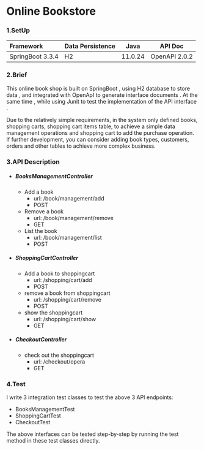 # **Online Bookstore**

### 1.SetUp

| **Framework**    | **Data Persistence** | Java    | API Doc       |
| :--------------- | -------------------- | ------- | ------------- |
| SpringBoot 3.3.4 | H2                   | 11.0.24 | OpenAPI 2.0.2 |

[GitHub repository]: https://github.com/Vihenne618/book_store.git
[API Documentation]: http://127.0.0.1:8080/swagger-ui/index.html#/

### 2.Brief

This online book shop is built on SpringBoot , using H2 database to store data , and integrated with OpenApI to generate interface documents . At the same time , while using Junit to test the implementation of the API interface .

Due to the relatively simple requirements, in the system only defined books, shopping carts, shopping cart items table, to achieve a simple data management operations and shopping cart to add the purchase operation. If further development, you can consider adding book types, customers, orders and other tables to achieve more complex business.

### 3.API Description

- ##### BooksManagementController

  - Add a book
    - url: /book/management/add
    - POST
  - Remove a book
    - url: /book/management/remove
    - GET
  - List the book
    - url: /book/management/list
    - POST

- ##### ShoppingCartController

  - Add a book to shoppingcart
    - url: /shopping/cart/add
    - POST
  - remove a book from shoppingcart
    - url: /shopping/cart/remove
    - POST
  - show the shoppingcart
    - url: /shopping/cart/show
    - GET

- ##### CheckoutController

  - check out the shoppingcart
    - url: /checkout/opera
    - GET

### 4.Test

I write 3 integration test classes to test the above 3 API endpoints:

- BooksManagementTest
- ShoppingCartTest
- CheckoutTest

The above interfaces can be tested step-by-step by running the test method in these test classes directly.
